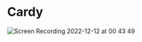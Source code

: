 # Cardy


![Screen Recording 2022-12-12 at 00 43 49](https://user-images.githubusercontent.com/57687819/206958748-ceecf709-da13-4685-9f53-ad13d62def19.gif)
